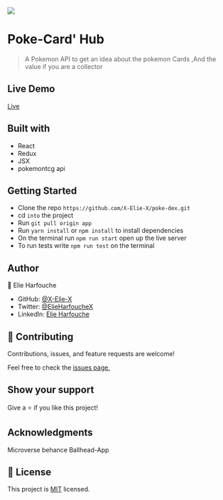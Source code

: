 ![](https://img.shields.io/badge/Microverse-blueviolet)

# Poke-Card' Hub

> A Pokemon API to get an idea about the pokemon Cards ,And the value if you are a collector

## Live Demo

[Live](https://poke-card-elie.netlify.app/)

## Built with

- React
- Redux
- JSX
- pokemontcg api

## Getting Started

- Clone the repo `https://github.com/X-Elie-X/poke-dex.git`
- cd `into` the project
- Run `git pull origin app`
- Run `yarn install` or `npm install` to install dependencies
- On the terminal run `npm run start` open up the live server
- To run tests write `npm run test` on the terminal

## Author

👤 Elie Harfouche

- GitHub: [@X-Elie-X](https://github.com/X-Elie-X)
- Twitter: [@ElieHarfoucheX](https://twitter.com/ElieHarfoucheX)
- LinkedIn: [Elie Harfouche](https://www.linkedin.com/in/elie-m-harfouche/)

## 🤝 Contributing

Contributions, issues, and feature requests are welcome!

Feel free to check the [issues page.](https://github.com/X-Elie-X/poke-dex/issues)

## Show your support

Give a ⭐️ if you like this project!

## Acknowledgments

Microverse
behance Ballhead-App

## 📝 License

This project is [MIT]() licensed.
